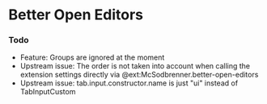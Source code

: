 # Better Open Editors

### Todo

- Feature: Groups are ignored at the moment  
- Upstream issue: The order is not taken into account when calling the extension settings directly via @ext:McSodbrenner.better-open-editors  
- Upstream issue: tab.input.constructor.name is just "ui" instead of TabInputCustom  
